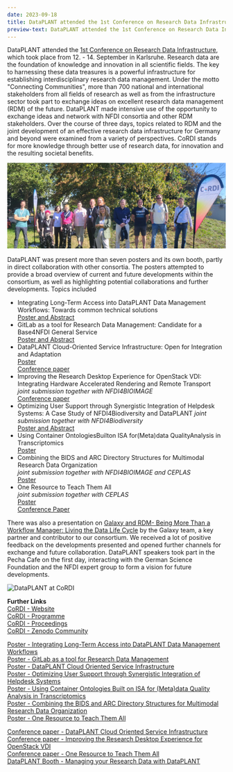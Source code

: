 ```yaml
---
date: 2023-09-18
title: DataPLANT attended the 1st Conference on Research Data Infrastructure
preview-text: DataPLANT attended the 1st Conference on Research Data Infrastructure, which took place from 12. - 14. September in Karlsruhe. Research data are the foundation of knowledge and innovation in all scientific fields. The key to harnessing these data treasures is a powerful infrastructure for establishing interdisciplinary research data management. Under the motto "Connecting Communities", more than 700 national and international stakeholders from all fields of research as well as from the infrastructure sector...
---
```


DataPLANT attended the [1st Conference on Research Data Infrastructure](LINK), which took place from 12. - 14. September in Karlsruhe. Research data are the foundation of knowledge and innovation in all scientific fields. The key to harnessing these data treasures is a powerful infrastructure for establishing interdisciplinary research data management. Under the motto "Connecting Communities", more than 700 national and international stakeholders from all fields of research as well as from the infrastructure sector took part to exchange ideas on excellent research data management (RDM) of the future. DataPLANT made intensive use of the opportunity to exchange ideas and network with NFDI consortia and other RDM stakeholders. Over the course of three days, topics related to RDM and the joint development of an effective research data infrastructure for Germany and beyond were examined from a variety of perspectives. CoRDI stands for more knowledge through better use of research data, for innovation and the resulting societal benefits.   

![DataPLANT at CoRDI](../../images/News-Items/CoRDI-3.png)

DataPLANT was present more than seven posters and its own booth, partly in direct collaboration with other consortia. The posters attempted to provide a broad overview of current and future developments within the consortium, as well as highlighting potential collaborations and further developments. Topics included 

* Integrating Long-Term Access into DataPLANT Data Management Workflows: Towards common technical solutions   
[Poster and Abstract](https://zenodo.org/records/10020736)
* GitLab as a tool for Research Data Management: Candidate for a Base4NFDI General Service   
[Poster and Abstract](https://doi.org/10.5281/zenodo.10021181)
* DataPLANT Cloud-Oriented Service Infrastructure: Open for Integration and Adaptation   
[Poster](https://doi.org/10.5281/zenodo.10021402)   
[Conference paper](https://doi.org/10.52825/cordi.v1i.414)   
* Improving the Research Desktop Experience for OpenStack VDI: Integrating Hardware Accelerated Rendering and Remote Transport   
*joint submission together with NFDI4BIOIMAGE*   
[Conference paper](https://doi.org/10.52825/cordi.v1i.413)   
* Optimizing User Support through Synergistic Integration of Helpdesk Systems: A Case Study of NFDI4Biodiversity and DataPLANT 
*joint submission together with NFDI4Biodiversity*   
[Poster and Abstract](https://doi.org/10.5281/zenodo.8356211)
* Using Container OntologiesBuilton ISA for(Meta)data QualityAnalysis in Transcriptomics   
[Poster](https://doi.org/10.5281/zenodo.8405208) 
* Combining the BIDS and ARC Directory Structures for Multimodal Research Data Organization    
*joint submission together with NFDI4BIOIMAGE and CEPLAS*   
[Poster](https://doi.org/10.5281/zenodo.8349563)  
* One Resource to Teach Them All   
*joint submission together with CEPLAS*   
[Poster](https://doi.org/10.5281/zenodo.8356260)   
[Conference Paper](https://doi.org/10.52825/CoRDI.v1i.267)

There was also a presentation on [Galaxy and RDM- Being More Than a Workflow Manager: Living the Data Life Cycle](https://doi.org/10.52825/cordi.v1i.421) by the Galaxy team, a key partner and contributor to our consortium. We received a lot of positive feedback on the developments presented and opened further channels for exchange and future collaboration. DataPLANT speakers took part in the Pecha Cafe on the first day, interacting with the German Science Foundation and the NFDI expert group to form a vision for future developments.

![DataPLANT at CoRDI](../../images/News-Items/CoRDI-2.png)

**Further Links**   
[CoRDI - Website](https://www.nfdi.de/cordi-2023/)   
[CoRDI - Programme](https://www.nfdi.de/wp-content/uploads/2023/09/CoRDI-Conference-Programme-1.pdf)  
[CoRDI - Proceedings](https://www.tib-op.org/ojs/index.php/CoRDI/issue/view/12)  
[CoRDI - Zenodo Community](https://zenodo.org/communities/cordi-2023)  

[Poster - Integrating Long-Term Access into DataPLANT Data Management Workflows](https://doi.org/10.5281/zenodo.10020736)   
[Poster - GitLab as a tool for Research Data Management](https://doi.org/10.5281/zenodo.10021181)   
[Poster - DataPLANT Cloud Oriented Service Infrastructure](https://doi.org/10.5281/zenodo.10021402)   
[Poster - Optimizing User Support through Synergistic Integration of Helpdesk Systems](https://doi.org/10.5281/zenodo.8356211)   
[Poster - Using Container Ontologies Built on ISA for (Meta)data Quality Analysis in Transcriptomics](https://doi.org/10.5281/zenodo.8405208)   
[Poster - Combining the BIDS and ARC Directory Structures for Multimodal Research Data Organization](https://zenodo.org/doi/10.5281/zenodo.8349562)   
[Poster - One Resource to Teach Them All](https://doi.org/10.5281/zenodo.8356260)   

[Conference paper - DataPLANT Cloud Oriented Service Infrastructure](https://doi.org/10.52825/cordi.v1i.414)   
[Conference paper - Improving the Research Desktop Experience for OpenStack VDI](https://doi.org/10.52825/cordi.v1i.413)    
[Conference paper - One Resource to Teach Them All](https://doi.org/10.52825/CoRDI.v1i.267)   
[DataPLANT Booth - Managing your Research Data with DataPLANT](https://doi.org/10.52825/cordi.v1i.413)   




